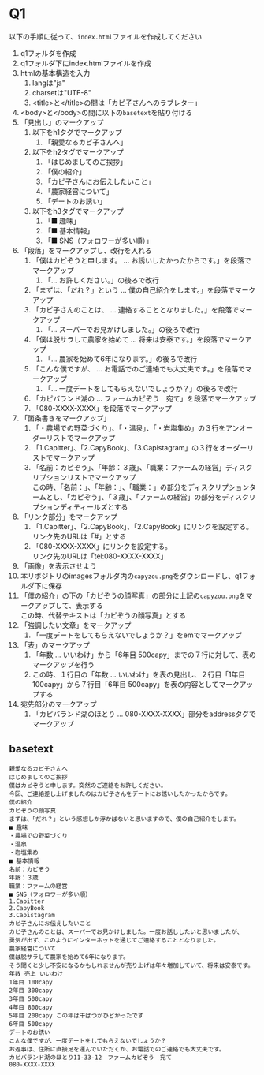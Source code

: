 # Q1
以下の手順に従って、`index.html`ファイルを作成してください

1. q1フォルダを作成
2. q1フォルダ下にindex.htmlファイルを作成
3. htmlの基本構造を入力
   1. langは"ja"
   2. charsetは"UTF-8"
   3. \<title>と\</title>の間は「カピ子さんへのラブレター」
4. \<body>と\</body>の間に以下の`basetext`を貼り付ける
5. 「見出し」のマークアップ
   1. 以下をh1タグでマークアップ
      1. 「親愛なるカピ子さんへ」
   2. 以下をh2タグでマークアップ
      1. 「はじめましてのご挨拶」
      2. 「僕の紹介」
      3. 「カピ子さんにお伝えしたいこと」
      4. 「農家経営について」
      5. 「デートのお誘い」
   3. 以下をh3タグでマークアップ
      1. 「■ 趣味」
      2. 「■ 基本情報」
      3. 「■ SNS（フォロワーが多い順）」
6. 「段落」をマークアップし、改行を入れる
   1. 「僕はカピぞうと申します。 ... お誘いしたかったからです。」を段落でマークアップ
      1. 「... お許しください。」の後ろで改行
   2. 「まずは、「だれ？」という ... 僕の自己紹介をします。」を段落でマークアップ
   3. 「カピ子さんのことは、 ... 連絡することとなりました。」を段落でマークアップ
      1. 「... スーパーでお見かけしました。」の後ろで改行
   4. 「僕は脱サラして農家を始めて ... 将来は安泰です。」を段落でマークアップ
      1. 「... 農家を始めて6年になります。」の後ろで改行
   5. 「こんな僕ですが、 ... お電話でのご連絡でも大丈夫です。」を段落でマークアップ
      1. 「... 一度デートをしてもらえないでしょうか？」の後ろで改行
   6. 「カピバランド湖の ... ファームカピぞう　宛て」を段落でマークアップ
   7. 「080-XXXX-XXXX」を段落でマークアップ
7. 「箇条書きをマークアップ」
   1. 「・農場での野菜づくり」、「・温泉」、「・岩塩集め」の３行をアンオーダーリストでマークアップ
   2. 「1.Capitter」、「2.CapyBook」、「3.Capistagram」の３行をオーダーリストでマークアップ
   3. 「名前：カピぞう」、「年齢：３歳」、「職業：ファームの経営」ディスクリプションリストでマークアップ  
   この時、「名前：」、「年齢：」、「職業：」の部分をディスクリプションタームとし、「カピぞう」、「３歳」、「ファームの経営」の部分をディスクリプションディティールズとする
8. 「リンク部分」をマークアップ
   1. 「1.Capitter」、「2.CapyBook」、「2.CapyBook」にリンクを設定する。  
   リンク先のURLは「#」とする
   2. 「080-XXXX-XXXX」にリンクを設定する。  
   リンク先のURLは「tel:080-XXXX-XXXX」
9. 「画像」を表示させよう
  1. 本リポジトリのimagesフォルダ内の`capyzou.png`をダウンロードし、q1フォルダ下に保存
  2. 「僕の紹介」の下の「カピぞうの顔写真」の部分に上記の`capyzou.png`をマークアップして、表示する  
  この時、代替テキストは「カピぞうの顔写真」とする
10. 「強調したい文章」をマークアップ
    1.  「一度デートをしてもらえないでしょうか？」をemでマークアップ
11. 「表」のマークアップ
    1. 「年数 ... いいわけ」から「6年目 500capy」までの７行に対して、表のマークアップを行う
    2. この時、１行目の「年数 ... いいわけ」を表の見出し、２行目「1年目 100capy」から７行目「6年目 500capy」を表の内容としてマークアップする
 12. 宛先部分のマークアップ
     1. 「カピバランド湖のほとり ... 080-XXXX-XXXX」部分をaddressタグでマークアップ


## basetext
```
親愛なるカピ子さんへ
はじめましてのご挨拶
僕はカピぞうと申します。突然のご連絡をお許しください。
今回、ご連絡差し上げましたのはカピ子さんをデートにお誘いしたかったからです。
僕の紹介
カピぞうの顔写真
まずは、「だれ？」という感想しか浮かばないと思いますので、僕の自己紹介をします。
■ 趣味
・農場での野菜づくり
・温泉
・岩塩集め
■ 基本情報
名前：カピぞう
年齢：３歳
職業：ファームの経営
■ SNS（フォロワーが多い順）
1.Capitter
2.CapyBook
3.Capistagram
カピ子さんにお伝えしたいこと
カピ子さんのことは、スーパーでお見かけしました。一度お話ししたいと思いましたが、
勇気が出ず、このようにインターネットを通じてご連絡することとなりました。
農家経営について
僕は脱サラして農家を始めて6年になります。
そう聞くと少し不安になるかもしれませんが売り上げは年々増加していて、将来は安泰です。
年数 売上 いいわけ
1年目 100capy
2年目 300capy
3年目 500capy
4年目 800capy
5年目 200capy この年は干ばつがひどかったです
6年目 500capy
デートのお誘い
こんな僕ですが、一度デートをしてもらえないでしょうか？
お返事は、住所に直接足を運んでいただくか、お電話でのご連絡でも大丈夫です。
カピバランド湖のほとり11-33-12　ファームカピぞう　宛て
080-XXXX-XXXX
```
